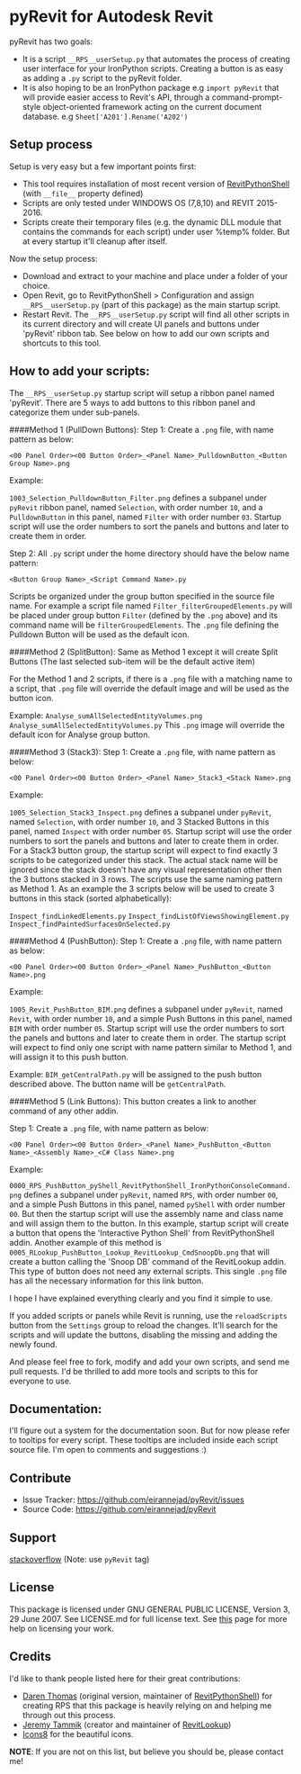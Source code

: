 # pyRevit for Autodesk Revit

pyRevit has two goals:
- It is a script `__RPS__userSetup.py` that automates the process of creating user interface for your IronPython scripts. Creating a button is as easy as adding a `.py` script to the pyRevit folder.
- It is also hoping to be an IronPython package e.g `import pyRevit` that will provide easier access to Revit's API, through a command-prompt-style object-oriented framework acting on the current document database. e.g `Sheet['A201'].Rename('A202')`

## Setup process

Setup is very easy but a few important points first:
  - This tool requires installation of most recent version of [RevitPythonShell](https://github.com/architecture-building-systems/revitpythonshell) (with `__file__` property defined)
  -  Scripts are only tested under WINDOWS OS (7,8,10) and REVIT 2015-2016.
  -  Scripts create their temporary files (e.g. the dynamic DLL module that contains the commands for each script) under user %temp% folder. But at every startup it'll cleanup after itself.

Now the setup process:
- Download and extract to your machine and place under a folder of your choice.
- Open Revit, go to RevitPythonShell > Configuration and assign `__RPS__userSetup.py` (part of this package) as the main startup script.
- Restart Revit. The `__RPS__userSetup.py` script will find all other scripts in its current directory and will create UI panels and buttons under 'pyRevit' ribbon tab. See below on how to add our own scripts and shortcuts to this tool.

## How to add your scripts:

The `__RPS__userSetup.py` startup script will setup a ribbon panel named 'pyRevit'. There are 5 ways to add buttons to this ribbon panel and categorize them under sub-panels.

####Method 1 (PullDown Buttons):
Step 1: Create a `.png` file, with name pattern as below:

`<00 Panel Order><00 Button Order>_<Panel Name>_PulldownButton_<Button Group Name>.png`

Example:

`1003_Selection_PulldownButton_Filter.png` defines a subpanel under `pyRevit` ribbon panel, named `Selection`, with order number `10`, and a `PulldownButton` in this panel, named `Filter` with order number `03`. Startup script will use the order numbers to sort the panels and buttons and later to create them in order. 

Step 2: All `.py` script under the home directory should have the below name pattern:

`<Button Group Name>_<Script Command Name>.py`

Scripts be organized under the group button specified in the source file name. For example a script file named `Filter_filterGroupedElements.py` will be placed under group button `Filter` (defined by the `.png` above) and its command name will be `filterGroupedElements`. The `.png` file defining the Pulldown Button will be used as the default icon.

####Method 2 (SplitButton):
Same as Method 1 except it will create Split Buttons (The last selected sub-item will be the default active item)

For the Method 1 and 2 scripts, if there is a `.png` file with a matching name to a script, that `.png` file will override the default image and will be used as the button icon.

Example:
`Analyse_sumAllSelectedEntityVolumes.png`
`Analyse_sumAllSelectedEntityVolumes.py`
This `.png` image will override the default icon for Analyse group button.

####Method 3 (Stack3):
Step 1: Create a `.png` file, with name pattern as below:

`<00 Panel Order><00 Button Order>_<Panel Name>_Stack3_<Stack Name>.png`

Example:

`1005_Selection_Stack3_Inspect.png` defines a subpanel under `pyRevit`, named `Selection`, with order number `10`, and 3 Stacked Buttons in this panel, named `Inspect` with order number `05`. Startup script will use the order numbers to sort the panels and buttons and later to create them in order. For a Stack3 button group, the startup script will expect to find exactly 3 scripts to be categorized under this stack. The actual stack name will be ignored since the stack doesn't have any visual representation other then the 3 buttons stacked in 3 rows. The scripts use the same naming pattern as Method 1. As an example the 3 scripts below will be used to create 3 buttons in this stack (sorted alphabetically):

`Inspect_findLinkedElements.py`
`Inspect_findListOfViewsShowingElement.py`
`Inspect_findPaintedSurfacesOnSelected.py`

####Method 4 (PushButton):
Step 1: Create a `.png` file, with name pattern as below:

`<00 Panel Order><00 Button Order>_<Panel Name>_PushButton_<Button Name>.png`

Example:

`1005_Revit_PushButton_BIM.png` defines a subpanel under `pyRevit`, named `Revit`, with order number `10`, and a simple Push Buttons in this panel, named `BIM` with order number `05`. Startup script will use the order numbers to sort the panels and buttons and later to create them in order. The startup script will expect to find only one script with name pattern similar to Method 1, and will assign it to this push button.

Example:
`BIM_getCentralPath.py` will be assigned to the push button described above. The button name will be `getCentralPath`.


####Method 5 (Link Buttons):
This button creates a link to another command of any other addin.

Step 1: Create a `.png` file, with name pattern as below:

`<00 Panel Order><00 Button Order>_<Panel Name>_PushButton_<Button Name>_<Assembly Name>_<C# Class Name>.png`

Example:

`0000_RPS_PushButton_pyShell_RevitPythonShell_IronPythonConsoleCommand.png` defines a subpanel under `pyRevit`, named `RPS`, with order number `00`, and a simple Push Buttons in this panel, named `pyShell` with order number `00`. But then the startup script will use the assembly name and class name and will assign them to the button. In this example, startup script will create a button that opens the 'Interactive Python Shell' from RevitPythonShell addin. Another example of this method is `0005_RLookup_PushButton_Lookup_RevitLookup_CmdSnoopDb.png` that will create a button calling the 'Snoop DB' command of the RevitLookup addin. This type of button does not need any external scripts. This single `.png` file has all the necessary information for this link button.

I hope I have explained everything clearly and you find it simple to use.

If you added scripts or panels while Revit is running, use the `reloadScripts` button from the `Settings` group to reload the changes. It'll search for the scripts and will update the buttons, disabling the missing and adding the newly found.

And please feel free to fork, modify and add your own scripts, and send me pull requests. I'd be thrilled to add more tools and scripts to this for everyone to use.

## Documentation:

I'll figure out a system for the documentation soon. But for now please refer to tooltips for every script. These tooltips are included inside each script source file. I'm open to comments and suggestions :)

## Contribute

- Issue Tracker: https://github.com/eirannejad/pyRevit/issues
- Source Code: https://github.com/eirannejad/pyRevit

## Support

[stackoverflow](http://stackoverflow.com) (Note: use `pyRevit` tag)

## License

This package is licensed under  GNU GENERAL PUBLIC LICENSE, Version 3, 29 June 2007.
See LICENSE.md for full license text.
See [this](http://choosealicense.com/) page for more help on licensing your work.

## Credits

I'd like to thank people listed here for their great contributions:
  * [Daren Thomas](https://github.com/daren-thomas) (original version, maintainer of [RevitPythonShell](https://github.com/architecture-building-systems/revitpythonshell)) for creating RPS that this package is heavily relying on and helping me through out this process.
  * [Jeremy Tammik](https://github.com/jeremytammik) (creator and maintainer of [RevitLookup](https://github.com/jeremytammik/RevitLookup))
  * [Icons8](https://icons8.com/) for the beautiful icons.

**NOTE**: If you are not on this list, but believe you should be, please contact me!
